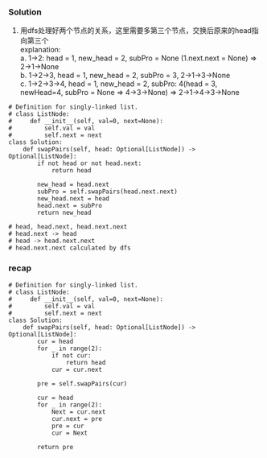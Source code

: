 ### Solution
1. 用dfs处理好两个节点的关系，这里需要多第三个节点，交换后原来的head指向第三个 <br />
explanation: <br />
a. 1->2: head = 1, new_head = 2, subPro = None (1.next.next = None) => 2->1->None <br />
b. 1->2->3, head = 1, new_head = 2, subPro = 3, 2->1->3->None <br />
c. 1->2->3->4, head = 1, new_head = 2, subPro: 4(head = 3, newHead=4, subPro = None => 4->3->None) => 2->1->4->3->None
```
# Definition for singly-linked list.
# class ListNode:
#     def __init__(self, val=0, next=None):
#         self.val = val
#         self.next = next
class Solution:
    def swapPairs(self, head: Optional[ListNode]) -> Optional[ListNode]:
        if not head or not head.next:
            return head
        
        new_head = head.next
        subPro = self.swapPairs(head.next.next)
        new_head.next = head
        head.next = subPro
        return new_head
        
# head, head.next, head.next.next
# head.next -> head
# head -> head.next.next
# head.next.next calculated by dfs
```

### recap
```
# Definition for singly-linked list.
# class ListNode:
#     def __init__(self, val=0, next=None):
#         self.val = val
#         self.next = next
class Solution:
    def swapPairs(self, head: Optional[ListNode]) -> Optional[ListNode]:
        cur = head
        for _ in range(2):
            if not cur:
                return head
            cur = cur.next
            
        pre = self.swapPairs(cur)
        
        cur = head
        for _ in range(2):
            Next = cur.next
            cur.next = pre
            pre = cur
            cur = Next
        
        return pre
```